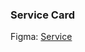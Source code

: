### Service Card

Figma: <a href="https://www.figma.com/file/h1Ok70Qfhyz60QA806TwSn/Services?type=design&node-id=0-1&mode=design&t=cxo7gQx4RAuCm5oO-0">Service</a>